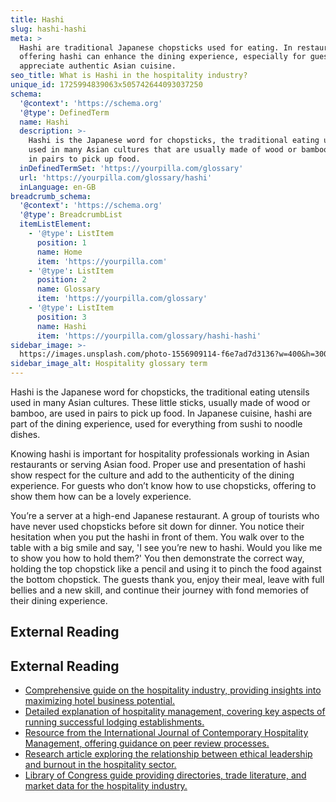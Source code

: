 ```yaml
---
title: Hashi
slug: hashi-hashi
meta: >
  Hashi are traditional Japanese chopsticks used for eating. In restaurants,
  offering hashi can enhance the dining experience, especially for guests who
  appreciate authentic Asian cuisine.
seo_title: What is Hashi in the hospitality industry?
unique_id: 1725994839063x505742644093037250
schema:
  '@context': 'https://schema.org'
  '@type': DefinedTerm
  name: Hashi
  description: >-
    Hashi is the Japanese word for chopsticks, the traditional eating utensils
    used in many Asian cultures that are usually made of wood or bamboo and used
    in pairs to pick up food.
  inDefinedTermSet: 'https://yourpilla.com/glossary'
  url: 'https://yourpilla.com/glossary/hashi'
  inLanguage: en-GB
breadcrumb_schema:
  '@context': 'https://schema.org'
  '@type': BreadcrumbList
  itemListElement:
    - '@type': ListItem
      position: 1
      name: Home
      item: 'https://yourpilla.com'
    - '@type': ListItem
      position: 2
      name: Glossary
      item: 'https://yourpilla.com/glossary'
    - '@type': ListItem
      position: 3
      name: Hashi
      item: 'https://yourpilla.com/glossary/hashi-hashi'
sidebar_image: >-
  https://images.unsplash.com/photo-1556909114-f6e7ad7d3136?w=400&h=300&fit=crop&auto=format
sidebar_image_alt: Hospitality glossary term
---
```


Hashi is the Japanese word for chopsticks, the traditional eating utensils used in many Asian cultures. These little sticks, usually made of wood or bamboo, are used in pairs to pick up food. In Japanese cuisine, hashi are part of the dining experience, used for everything from sushi to noodle dishes.

Knowing hashi is important for hospitality professionals working in Asian restaurants or serving Asian food. Proper use and presentation of hashi show respect for the culture and add to the authenticity of the dining experience. For guests who don’t know how to use chopsticks, offering to show them how can be a lovely experience.

You’re a server at a high-end Japanese restaurant. A group of tourists who have never used chopsticks before sit down for dinner. You notice their hesitation when you put the hashi in front of them. You walk over to the table with a big smile and say, 'I see you’re new to hashi. Would you like me to show you how to hold them?' You then demonstrate the correct way, holding the top chopstick like a pencil and using it to pinch the food against the bottom chopstick. The guests thank you, enjoy their meal, leave with full bellies and a new skill, and continue their journey with fond memories of their dining experience.

## External Reading



## External Reading

*   [Comprehensive guide on the hospitality industry, providing insights into maximizing hotel business potential.](https://www.siteminder.com/r/hospitality-industry/)
*   [Detailed explanation of hospitality management, covering key aspects of running successful lodging establishments.](https://www.canarytechnologies.com/hotel-terminology/hospitality-management)
*   [Resource from the International Journal of Contemporary Hospitality Management, offering guidance on peer review processes.](https://www.emeraldgrouppublishing.com/journal/ijchm)
*   [Research article exploring the relationship between ethical leadership and burnout in the hospitality sector.](https://pmc.ncbi.nlm.nih.gov/articles/PMC9597687/)
*   [Library of Congress guide providing directories, trade literature, and market data for the hospitality industry.](https://guides.loc.gov/hospitality-restaurants-hotels/current/industry-resources)
